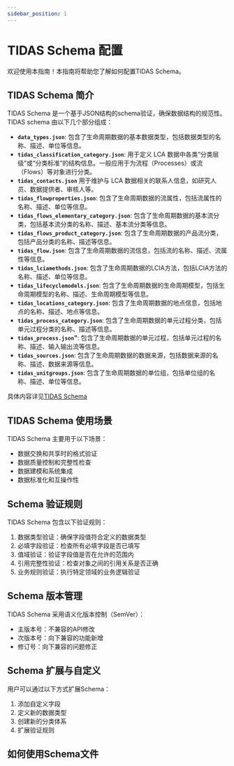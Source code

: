 ```yaml
---
sidebar_position: 1
---
```


# TIDAS Schema 配置

欢迎使用本指南！本指南将帮助您了解如何配置TIDAS Schema。

## TIDAS Schema 简介

TIDAS Schema 是一个基于JSON结构的schema验证，确保数据结构的规范性。TIDAS schema 由以下几个部分组成：

- **`data_types.json`**: 包含了生命周期数据的基本数据类型，包括数据类型的名称、描述、单位等信息。
- **`tidas_classification_category.json`**: 用于定义 LCA 数据中各类“分类层级”或“分类标准”的结构信息。一般应用于为流程（Processes）或流（Flows）等对象进行分类。
- **`tidas_contacts.json`** 用于维护与 LCA 数据相关的联系人信息，如研究人员、数据提供者、审核人等。
- **`tidas_flowproperties.json`**: 包含了生命周期数据的流属性，包括流属性的名称、描述、单位等信息。
- **`tidas_flows_elementary_category.json`**: 包含了生命周期数据的基本流分类，包括基本流分类的名称、描述、基本流分类等信息。
- **`tidas_flows_product_category.json`**: 包含了生命周期数据的产品流分类，包括产品分类的名称、描述等信息。
- **`tidas_flow.json`**: 包含了生命周期数据的流信息，包括流的名称、描述、流属性等信息。
- **`tidas_lciamethods.json`**: 包含了生命周期数据的LCIA方法，包括LCIA方法的名称、描述、单位等信息。
- **`tidas_lifecyclemodels.json`**: 包含了生命周期数据的生命周期模型，包括生命周期模型的名称、描述、生命周期模型等信息。
- **`tidas_locations_category.json`**: 包含了生命周期数据的地点信息，包括地点的名称、描述、地点等信息。
- **`tidas_process_category.json`**: 包含了生命周期数据的单元过程分类，包括单元过程分类的名称、描述等信息。
- **`tidas_process.json`"**: 包含了生命周期数据的单元过程，包括单元过程的名称、描述、输入输出流等信息。
- **`tidas_sources.json`**: 包含了生命周期数据的数据来源，包括数据来源的名称、描述、数据来源等信息。
- **`tidas_unitgroups.json`**: 包含了生命周期数据的单位组，包括单位组的名称、描述、单位等信息。

具体内容详见[TIDAS Schema](docs/json-schema.mdx)

## TIDAS Schema 使用场景

TIDAS Schema 主要用于以下场景：
- 数据交换和共享时的格式验证
- 数据质量控制和完整性检查
- 数据建模和系统集成
- 数据标准化和互操作性

## Schema 验证规则

TIDAS Schema 包含以下验证规则：
1. 数据类型验证：确保字段值符合定义的数据类型
2. 必填字段验证：检查所有必填字段是否已填写
3. 值域验证：验证字段值是否在允许的范围内
4. 引用完整性验证：检查对象之间的引用关系是否正确
5. 业务规则验证：执行特定领域的业务逻辑验证

## Schema 版本管理

TIDAS Schema 采用语义化版本控制（SemVer）：
- 主版本号：不兼容的API修改
- 次版本号：向下兼容的功能新增
- 修订号：向下兼容的问题修正

## Schema 扩展与自定义

用户可以通过以下方式扩展Schema：
1. 添加自定义字段
2. 定义新的数据类型
3. 创建新的分类体系
4. 扩展验证规则

## 如何使用Schema文件




